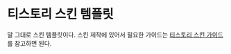 # 티스토리 스킨 템플릿
말 그대로 스킨 템플릿이다. 스킨 제작에 있어서 필요한 가이드는 [티스토리 스킨 가이드](https://tistory.github.io/document-tistory-skin/)를 참고하면 된다.
